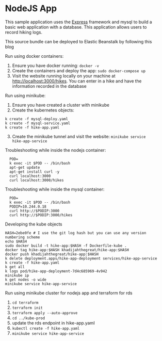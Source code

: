 # NodeJS App
This sample application uses the [Express](https://expressjs.com/) framework and mysql to build a basic web application with a database. This application allows users to record hiking logs.

This source bundle can be deployed to Elastic Beanstalk by following this blog

Run using docker containers:
  1. Ensure you have docker running: `docker -v`
  2. Create the containers and deploy the app: `sudo docker-compose up  `
  3. Visit the website running locally on your machine at [http://localhost:3000/hikes](http://localhost:3000/hikes). You can enter in a hike and have the information recorded in the database

Run using minikube:
  1. Ensure you have created a cluster with minikube
  2. Create the kubernetes objects:
  ```
  k create -f mysql-deploy.yaml
  k create -f mysql-service.yaml
  k create -f hike-app.yaml
  ```
  3. Create the minikube tunnel and visit the website: `minikube service hike-app-service`

Troubleshooting while inside the nodejs container:
```
  POD=
  k exec -it $POD -- /bin/bash
  apt-get update
  apt-get install curl -y
  curl localhost:3000
  curl localhost:3000/hikes
```

Troubleshooting while inside the mysql container:
```
  POD=
  k exec -it $POD -- /bin/bash
  PODIP=10.244.0.18
  curl http://$PODIP:3000
  curl http://$PODIP:3000/hikes
```

Developing the kube objects
```
HASH=2ebe0fe # I use the git log hash but you can use any version numbering scheme
echo $HASH
sudo docker build -t hike-app:$HASH -f Dockerfile-kube .
docker tag hike-app:$HASH khadijahthegreat/hike-app:$HASH
docker push khadijahthegreat/hike-app:$HASH
k delete deployment.apps/hike-app-deployment services/hike-app-service
k create -f hike-app.yaml 
k get all
k logs pod/hike-app-deployment-7d4c685969-4v942
minikube ip
k get nodes -o wide
minikube service hike-app-service
```

Run using minikube cluster for nodejs app and terraform for rds
1. `cd terraform`
2. `terraform init`
3. `terraform apply --auto-approve`
4. `cd ../kube-prod`
5. update the rds endpoint in hike-app.yaml
5. `kubectl create -f hike-app.yaml`
7. `minikube service hike-app-service`
